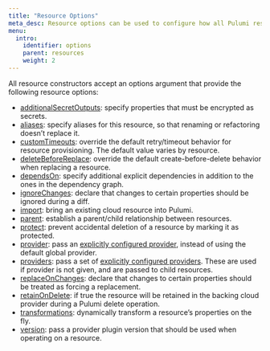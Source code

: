 ```yaml
---
title: "Resource Options"
meta_desc: Resource options can be used to configure how all Pulumi resources are managed.
menu:
  intro:
    identifier: options
    parent: resources
    weight: 2
---
```


All resource constructors accept an options argument that provide the following resource options:

- [additionalSecretOutputs](/docs/intro/concepts/resources/options/additionalsecretoutputs): specify properties that must be encrypted as secrets.
- [aliases](/docs/intro/concepts/resources/options/aliases): specify aliases for this resource, so that renaming or refactoring doesn’t replace it.
- [customTimeouts](/docs/intro/concepts/resources/options/customtimeouts): override the default retry/timeout behavior for resource provisioning. The default value varies by resource.
- [deleteBeforeReplace](/docs/intro/concepts/resources/options/deletebeforereplace): override the default create-before-delete behavior when replacing a resource.
- [dependsOn](/docs/intro/concepts/resources/options/dependson): specify additional explicit dependencies in addition to the ones in the dependency graph.
- [ignoreChanges](/docs/intro/concepts/resources/options/ignorechanges): declare that changes to certain properties should be ignored during a diff.
- [import](/docs/intro/concepts/resources/options/import): bring an existing cloud resource into Pulumi.
- [parent](/docs/intro/concepts/resources/options/parent): establish a parent/child relationship between resources.
- [protect](/docs/intro/concepts/resources/options/protect): prevent accidental deletion of a resource by marking it as protected.
- [provider](/docs/intro/concepts/resources/options/provider): pass an [explicitly configured provider](../providers/#explicit-provider-configuration), instead of using the default global provider.
- [providers](/docs/intro/concepts/resources/options/providers): pass a set of [explicitly configured providers](../providers/#explicit-provider-configuration). These are used if provider is not given, and are passed to child resources.
- [replaceOnChanges](/docs/intro/concepts/resources/options/replaceonchanges): declare that changes to certain properties should be treated as forcing a replacement.
- [retainOnDelete](/docs/intro/concepts/resources/options/retainOnDelete): if true the resource will be retained in the backing cloud provider during a Pulumi delete operation.
- [transformations](/docs/intro/concepts/resources/options/transformations): dynamically transform a resource’s properties on the fly.
- [version](/docs/intro/concepts/resources/options/version): pass a provider plugin version that should be used when operating on a resource.
